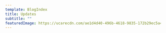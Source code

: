 ```yaml
---
template: BlogIndex
title: Updates
subtitle: ""
featuredImage: https://ucarecdn.com/ae1d4d40-496b-4618-9835-172b29ec5a42/
---
```

